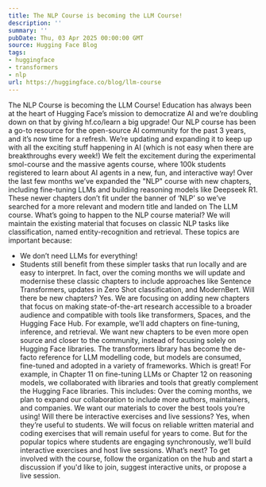 ```yaml
---
title: The NLP Course is becoming the LLM Course!
description: ''
summary: ''
pubDate: Thu, 03 Apr 2025 00:00:00 GMT
source: Hugging Face Blog
tags:
- huggingface
- transformers
- nlp
url: https://huggingface.co/blog/llm-course
---
```


The NLP Course is becoming the LLM Course!
Education has always been at the heart of Hugging Face’s mission to democratize AI and we’re doubling down on that by giving hf.co/learn a big upgrade! Our NLP course has been a go-to resource for the open-source AI community for the past 3 years, and it’s now time for a refresh. We’re updating and expanding it to keep up with all the exciting stuff happening in AI (which is not easy when there are breakthroughs every week!)
We felt the excitement during the experimental smol-course and the massive agents course, where 100k students registered to learn about AI agents in a new, fun, and interactive way!
Over the last few months we’ve expanded the "NLP" course with new chapters, including fine-tuning LLMs and building reasoning models like Deepseek R1. These newer chapters don’t fit under the banner of ‘NLP’ so we’ve searched for a more relevant and modern title and landed on The LLM course.
What’s going to happen to the NLP course material?
We will maintain the existing material that focuses on classic NLP tasks like classification, named entity-recognition and retrieval. These topics are important because:
- We don’t need LLMs for everything!
- Students still benefit from these simpler tasks that run locally and are easy to interpret.
In fact, over the coming months we will update and modernise these classic chapters to include approaches like Sentence Transformers, updates in Zero Shot classification, and ModernBert.
Will there be new chapters?
Yes. We are focusing on adding new chapters that focus on making state-of-the-art research accessible to a broader audience and compatible with tools like transformers, Spaces, and the Hugging Face Hub. For example, we’ll add chapters on fine-tuning, inference, and retrieval.
We want new chapters to be even more open source and closer to the community, instead of focusing solely on Hugging Face libraries. The transformers
library has become the de-facto reference for LLM modelling code, but models are consumed, fine-tuned and adopted in a variety of frameworks. Which is great! For example, in Chapter 11 on fine-tuning LLMs or Chapter 12 on reasoning models, we collaborated with libraries and tools that greatly complement the Hugging Face libraries. This includes:
Over the coming months, we plan to expand our collaboration to include more authors, maintainers, and companies. We want our materials to cover the best tools you’re using!
Will there be interactive exercises and live sessions?
Yes, when they’re useful to students. We will focus on reliable written material and coding exercises that will remain useful for years to come. But for the popular topics where students are engaging synchronously, we’ll build interactive exercises and host live sessions.
What’s next?
To get involved with the course, follow the organization on the hub and start a discussion if you'd like to join, suggest interactive units, or propose a live session.